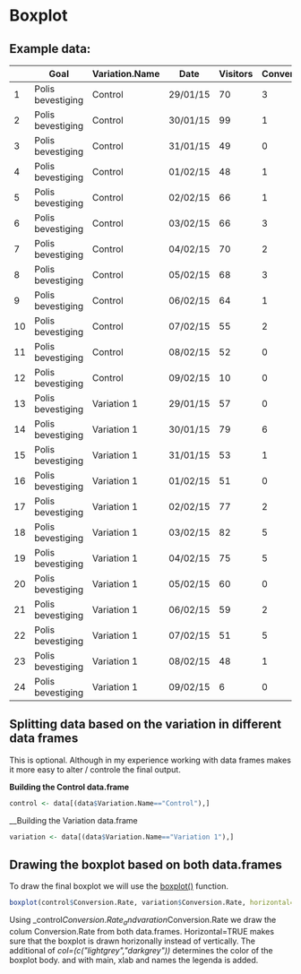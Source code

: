 # Boxplot


## Example data:
|      |       Goal           |	Variation.Name      | 	 Date	   |  Visitors  |	Conversions |	Conversion.Rate  |
| ---- | -------------------- | ------------------- | ---------- | ---------- | ----------- | ---------------- |
|   1  | Polis bevestiging    |	Control	            | 29/01/15   |	   70	    |     3       |	    4.285714     |
|   2  | Polis bevestiging    |	Control	            | 30/01/15	 |     99	    |     1       |     1.010101     |
|   3  | Polis bevestiging    |	Control             | 31/01/15	 |     49	    |     0       |   	0.000000     |
|   4  | Polis bevestiging    |	Control	            | 01/02/15	 |     48	    |     1       |   	2.083333     |
|   5	 | Polis bevestiging    |	Control	            | 02/02/15	 |     66	    |     1	      |     1.515152     |
|   6	 | Polis bevestiging    |	Control	            | 03/02/15	 |     66	    |     3       |   	4.545455     |
|   7	 | Polis bevestiging    |	Control	            | 04/02/15	 |     70	    |     2	      |     2.857143     |
|   8	 | Polis bevestiging    |	Control	            | 05/02/15	 |     68	    |     3       |    	4.411765     |
|   9	 | Polis bevestiging    |	Control	            | 06/02/15	 |     64	    |     1       |   	1.562500     |
|   10 | Polis bevestiging    |	Control	            | 07/02/15	 |     55	    |     2       |   	3.636364     |
|   11 | Polis bevestiging    |	Control	            | 08/02/15   |     52	    |     0	      |     0.000000     |
|   12 | Polis bevestiging    |	Control	            | 09/02/15	 |     10	    |     0       |   	0.000000     |
|   13 | Polis bevestiging    |	Variation 1	        | 29/01/15	 |     57	    |     0	      |     0.000000     |
|   14 | Polis bevestiging    |	Variation 1	        | 30/01/15	 |     79	    |     6       |   	7.594937     |
|   15 | Polis bevestiging    |	Variation 1	        | 31/01/15	 |     53	    |     1	      |     1.886792     |
|   16 | Polis bevestiging    |	Variation 1	        | 01/02/15	 |     51     |     0	      |     0.000000     |
|   17 | Polis bevestiging    | Variation 1	        | 02/02/15   |     77     |     2	      |     2.597403     |
|   18 | Polis bevestiging    | Variation 1	        | 03/02/15	 |     82     |     5	      |     6.097561     |
|   19 | Polis bevestiging    |	Variation 1	        | 04/02/15   |     75	    |     5	      |     6.666667     |
|   20 | Polis bevestiging    |	Variation 1	        | 05/02/15	 |     60	    |     0       |   	0.000000     |
|   21 | Polis bevestiging    |	Variation 1	        | 06/02/15	 |     59	    |     2       |   	3.389831     |
|   22 | Polis bevestiging    |	Variation 1	        | 07/02/15	 |     51	    |     5       |   	9.803922     |
|   23 | Polis bevestiging    |	Variation 1	        | 08/02/15	 |     48	    |     1	      |     2.083333     |
|   24 | Polis bevestiging	  | Variation 1	        | 09/02/15	 |      6	    |     0	      |     0.000000     |

## Splitting data based on the variation in different data frames
This is optional. Although in my experience working with data frames makes it more easy to alter / controle the final output.

__Building the Control data.frame__
```r
control <- data[(data$Variation.Name=="Control"),]
```

__Building the Variation data.frame
```r
variation <- data[(data$Variation.Name=="Variation 1"),]
```

## Drawing the boxplot based on both data.frames
To draw the final boxplot we will use the [boxplot()][1] function.

```r
boxplot(control$Conversion.Rate, variation$Conversion.Rate, horizontal=TRUE, col=(c("lightgrey","darkgrey")),main="Site speed test", xlab="Conversion rate", names = c("Control","Variation"))
```

Using _control$Conversion.Rate_ and varation$Conversion.Rate we draw the colum Conversion.Rate from both data.frames. Horizontal=TRUE makes sure that the boxplot is drawn horizonally instead of vertically. The additional of _col=(c("lightgrey","darkgrey"))_ determines the color of the boxplot body. and with main, xlab and names the legenda is added.

[1]: http://statmethods.net/graphs/boxplot.html

